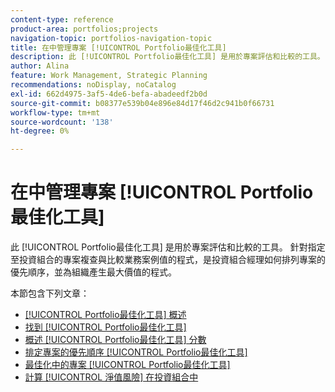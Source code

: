 ```yaml
---
content-type: reference
product-area: portfolios;projects
navigation-topic: portfolios-navigation-topic
title: 在中管理專案 [!UICONTROL Portfolio最佳化工具]
description: 此 [!UICONTROL Portfolio最佳化工具] 是用於專案評估和比較的工具。 針對指定至投資組合的專案複查與比較業務案例值的程式，是投資組合經理如何排列專案的優先順序，並為組織產生最大價值的程式。
author: Alina
feature: Work Management, Strategic Planning
recommendations: noDisplay, noCatalog
exl-id: 662d4975-3af5-4de6-befa-abadeedf2b0d
source-git-commit: b08377e539b04e896e84d17f46d2c941b0f66731
workflow-type: tm+mt
source-wordcount: '138'
ht-degree: 0%

---
```


# 在中管理專案 [!UICONTROL Portfolio最佳化工具]

此 [!UICONTROL Portfolio最佳化工具] 是用於專案評估和比較的工具。 針對指定至投資組合的專案複查與比較業務案例值的程式，是投資組合經理如何排列專案的優先順序，並為組織產生最大價值的程式。

本節包含下列文章：

* [[!UICONTROL Portfolio最佳化工具] 概述](../../../manage-work/portfolios/portfolio-optimizer/portfolio-optimizer-overview.md)
* [找到 [!UICONTROL Portfolio最佳化工具]](../../../manage-work/portfolios/portfolio-optimizer/locate-portfolio-optimizer.md)
* [概述 [!UICONTROL Portfolio最佳化工具] 分數](../../../manage-work/portfolios/portfolio-optimizer/portfolio-optimizer-score.md)
* [排定專案的優先順序 [!UICONTROL Portfolio最佳化工具]](../../../manage-work/portfolios/portfolio-optimizer/prioritize-projects-in-portfolio-optimizer.md)
* [最佳化中的專案 [!UICONTROL Portfolio最佳化工具]](../../../manage-work/portfolios/portfolio-optimizer/optimize-projects-in-portfolio-optimizer.md)
* [計算 [!UICONTROL 淨值風險] 在投資組合中](../../../manage-work/portfolios/portfolio-optimizer/calculate-risk-to-net-value-in-portfolio.md)
